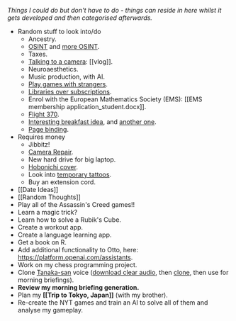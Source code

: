 *Things I could do but don't have to do - things can reside in here whilst it gets developed and then categorised afterwards.*

- Random stuff to look into/do
	 - Ancestry.
	 - [OSINT](https://www.youtube.com/watch?v=7PAk1wsy3VI) and [more OSINT](https://www.youtube.com/watch?v=HORzekIiZZ0).
	 - Taxes.
	 - [Talking to a camera](https://www.youtube.com/watch?v=-asNGo75Wv8): [[vlog]].
	 - Neuroaesthetics.
	 - Music production, with AI.
	 - [Play games with strangers](https://www.youtube.com/watch?v=IKAaSIniTtk).
	 - [Libraries over subscriptions](https://www.youtube.com/watch?v=eHU8p-ciXtk).
	 - Enrol with the European Mathematics Society (EMS): [[EMS membership application_student.docx]].
	 - [Flight 370](https://www.youtube.com/watch?v=MhkTo9Rk6_4).
	 - [Interesting breakfast idea](https://www.youtube.com/watch?v=L76XJqz9PWo), and [another one](https://www.youtube.com/watch?v=xdwLxfJBOWE).
	 - [Page binding](https://www.youtube.com/watch?v=yCha1O1-fUc).
- Requires money
	- Jibbitz!
	- [Camera Repair](https://repairs.fujifilm.eu/en/fujifilm-repair-centre/?zr=uk).
	- New hard drive for big laptop.
	- [Hobonichi cover](https://www.amazon.co.uk/Hobonichi-Techo-Cousin-Cover-Kitamura/dp/B0CCPHKVF3/).
	- Look into [temporary tattoos](https://inkbox.com/custom/new).
	- Buy an extension cord.
- [[Date Ideas]]
- [[Random Thoughts]]
- Play all of the Assassin's Creed games!!
- Learn a magic trick?
- Learn how to solve a Rubik's Cube.
- Create a workout app.
- Create a language learning app.
- Get a book on R.
- Add additional functionality to Otto, here: https://platform.openai.com/assistants.
- Work on my chess programming project.
- Clone [Tanaka-san](https://www.youtube.com/@japanese_tanakasan/videos) voice ([download clear audio](https://x2mate.com/en30/youtube-mp3), then [clone](https://elevenlabs.io/voice-lab), then use for morning briefings).
- **Review my morning briefing generation.**
- Plan my **[[Trip to Tokyo, Japan]]** (with my brother).
- Re-create the NYT games and train an AI to solve all of them and analyse my gameplay.